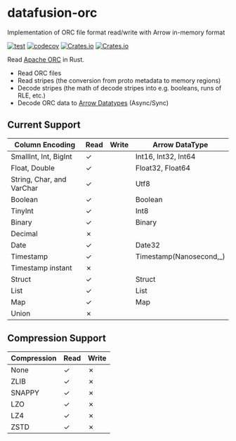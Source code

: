 # datafusion-orc
Implementation of ORC file format read/write with Arrow in-memory format

[![test](https://github.com/datafusion-contrib/datafusion-orc/actions/workflows/ci.yml/badge.svg)](https://github.com/datafusion-contrib/datafusion-orc/actions/workflows/ci.yml)
[![codecov](https://codecov.io/gh/WenyXu/orc-rs/branch/main/graph/badge.svg?token=2CSHZX02XM)](https://codecov.io/gh/WenyXu/orc-rs)
[![Crates.io](https://img.shields.io/crates/v/orc-rust)](https://crates.io/crates/orc-rust)
[![Crates.io](https://img.shields.io/crates/d/orc-rust)](https://crates.io/crates/orc-rust)

Read [Apache ORC](https://orc.apache.org/) in Rust.

* Read ORC files
* Read stripes (the conversion from proto metadata to memory regions)
* Decode stripes (the math of decode stripes into e.g. booleans, runs of RLE, etc.)
* Decode ORC data to [Arrow Datatypes](https://docs.rs/arrow/latest/arrow/datatypes/enum.DataType.html) (Async/Sync)


## Current Support

| Column Encoding           | Read | Write | Arrow DataType          |
| ------------------------- | ---- | ----- | ----------------------- |
| SmallInt, Int, BigInt     | ✓    |       | Int16, Int32, Int64     |
| Float, Double             | ✓    |       | Float32, Float64        |
| String, Char, and VarChar | ✓    |       | Utf8                    |
| Boolean                   | ✓    |       | Boolean                 |
| TinyInt                   | ✓    |       | Int8                    |
| Binary                    | ✓    |       | Binary                  |
| Decimal                   | ✗    |       |                         |
| Date                      | ✓    |       | Date32                  |
| Timestamp                 | ✓    |       | Timestamp(Nanosecond,_) |
| Timestamp instant         | ✗    |       |                         |
| Struct                    | ✓    |       | Struct                  |
| List                      | ✓    |       | List                    |
| Map                       | ✓    |       | Map                     |
| Union                     | ✗    |       |                         |


## Compression Support

| Compression | Read | Write |
| ----------- | ---- | ----- |
| None        | ✓    | ✗     |
| ZLIB        | ✓    | ✗     |
| SNAPPY      | ✓    | ✗     |
| LZO         | ✓    | ✗     |
| LZ4         | ✓    | ✗     |
| ZSTD        | ✓    | ✗     |

